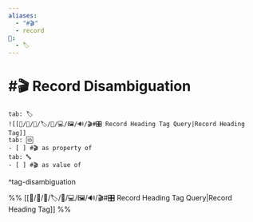 ```yaml
---
aliases:
  - "#🎬"
  - record
📁:
  - 🏷️
---
```

# #🎬 Record Disambiguation

```tabs
tab: 🏷️
![[📁/🧠/🏁/🏷️/📁/💻/🖼️/🔊/🎬#🎛️ Record Heading Tag Query|Record Heading Tag]]
tab: 🆔
- [ ] #🎬 as property of
tab: 🔤
- [ ] #🎬 as value of 
```

^tag-disambiguation

%%
[[📁/🧠/🏁/🏷️/📁/💻/🖼️/🔊/🎬#🎛️ Record Heading Tag Query|Record Heading Tag]]
%%